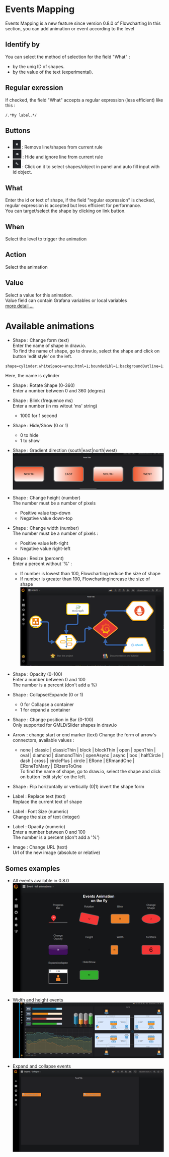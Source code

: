 # Events Mapping
Events Mapping is a new feature since version 0.8.0 of Flowcharting
In this section, you can add animation or event according to the level

## Identify by
You can select the method of selection for the field "What" :    
 - by the uniq ID of shapes.
 - by the value of the text (experimental).

## Regular exression
If checked, the field "What" accepts a regular expression (less efficient) like this :
```
/.*My label.*/
```

## Buttons
  - ![remove](images/fa-remove.png) : Remove line/shapes from current rule
  - ![hide](images/fa-hide.png) : Hide and ignore line from current rule
  - ![link](images/fa-link.png) : Click on it to select shapes/object in panel and auto fill input with id object.

## What
Enter the id or text of shape, if the field "regular expression" is checked, regular expression is accepted but less efficient for performance.  
You can target/select the shape by clicking on link button.  

## When
Select the level to trigger the animation

## Action
Select the animation

## Value
Select a value for this animation.  
Value field can contain Grafana variables or local variables  
[more detail ...](VARIABLES)  

# Available animations
* Shape : Change form (text)  
Enter the name of shape in draw.io.  
To find the name of shape, go to draw.io, select the shape and click on button 'edit style' on the left.  
``` 
shape=cylinder;whiteSpace=wrap;html=1;boundedLbl=1;backgroundOutline=1;  
```
Here, the name is cylinder  

* Shape : Rotate Shape (0-360)  
Enter a number between 0 and 360 (degres)  
    
* Shape : Blink (frequence ms)  
Enter a number (in ms witout 'ms' string)
    - 1000 for 1 second  

* Shape : Hide/Show (0 or 1)  
    - 0 to hide  
    - 1 to show  

* Shape : Gradient direction (south|east|north|west)
![Gradient direction](images/gradients_color_ani2.gif)

* Shape : Change height (number)  
The number must be a number of pixels
    - Positive value top-down  
    - Negative value down-top  

* Shape : Change width (number)  
The number must be a number of pixels :  
    - Positive value left-right  
    - Negative value right-left  
  
* Shape : Resize (percent)  
Enter a percent without '%' :  
    - If number is lowest than 100, Flowcharting reduce the size of shape  
    - If number is greater than 100, Flowchartingincrease the size of shape  
![Resize](images/resize_ani.gif)
  
* Shape : Opacity (0-100)  
Enter a number between 0 and 100  
The number is a percent (don't add a %)
  
* Shape : Collapse/Expande (0 or 1)  
    - 0 for Collapse a container
    - 1 for expand a container

* Shape : Change position in Bar (0-100)  
Only supported for GMLD/Slider shapes in draw.io  

* Arrow : change start or end marker (text)
Change the form of arrow's connectors, available values : 
   - none | classic | classicThin | block | blockThin | open | openThin | oval | diamond | diamondThin | openAsync | async | box | halfCircle | dash | cross | circlePlus | circle | ERone | ERmandOne | ERoneToMany | ERzeroToOne  
To find the name of shape, go to draw.io, select the shape and click on button 'edit style' on the left.  
  
* Shape : Flip horizontally or vertically (0|1) 
invert the shape form    
  
* Label : Replace text (text)  
Replace the current text of shape  
  
* Label : Font Size (numeric)  
Change the size of text  (integer)

* Label : Opacity (numeric)  
Enter a number between 0 and 100  
The number is a percent (don't add a '%')  
  
* Image : Change URL (text)  
Url of the new image (absolute or relative)
  
## Somes examples
* All events available in 0.8.0
![All events](images/all_events_ani.png)

* Width and height events  
![Progress bar](images/events_pgexample_ani.png)  

* Expand and collapse events
![images/expand_event_ani.png](images/expand_event_ani.png)